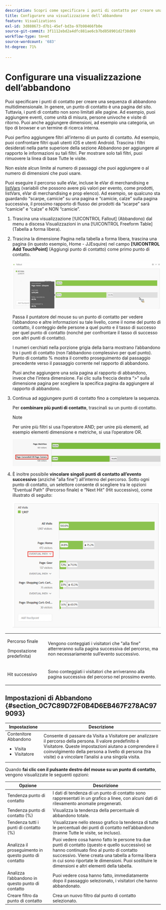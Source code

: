 ```yaml
---
description: Scopri come specificare i punti di contatto per creare una sequenza di abbandono multidimensionale.
title: Configurare una visualizzazione dell’abbandono
feature: Visualizations
exl-id: 3d888673-d7b1-45ef-bd3a-97b98466fb0e
source-git-commit: 3f1112ebd2a4dfc881ae6cb7bd858901d2f38d69
workflow-type: tm+mt
source-wordcount: '683'
ht-degree: 71%

---
```


# Configurare una visualizzazione dell’abbandono

Puoi specificare i punti di contatto per creare una sequenza di abbandono multidimensionale. In genere, un punto di contatto è una pagina del sito. Tuttavia, i punti di contatto non sono limitati alle pagine. Ad esempio, puoi aggiungere eventi, come unità di misura, persone univoche e visite di ritorno. Puoi anche aggiungere dimensioni, ad esempio una categoria, un tipo di browser e un termine di ricerca interna.

Puoi perfino aggiungere filtri all’interno di un punto di contatto. Ad esempio, puoi confrontare filtri quali utenti iOS e utenti Android. Trascina i filtri desiderati nella parte superiore della sezione Abbandono per aggiungere al rapporto le informazioni su tali filtri. Per mostrare solo tali filtri, puoi rimuovere la linea di base Tutte le visite.

Non esiste alcun limite al numero di passaggi che puoi aggiungere o al numero di dimensioni che puoi usare.

Puoi eseguire il percorso sulle eVar, incluse le eVar di merchandising e [listVars](https://experienceleague.adobe.com/docs/analytics/implementation/vars/page-vars/page-variables.html?lang=it) (variabili che possono avere più valori per evento, come prodotti, listVars, eVar di merchandising e prop elenco). Ad esempio, se qualcuno sta guardando “scarpe, camicie” su una pagina e “camicie, calze” sulla pagina successiva, il prossimo rapporto di flusso dei prodotti da “scarpe” sarà “camicie” e “calze” e NON “camicie”.

1. Trascina una visualizzazione [!UICONTROL Fallout] (Abbandono) dal menu a discesa Visualizzazioni in una [!UICONTROL Freeform Table] (Tabella a forma libera).

1. Trascina la dimensione Pagina nella tabella a forma libera, trascina una pagina (in questo esempio, Home - JJEsquire) nel campo **[!UICONTROL Add TouchPoint]** (Aggiungi punto di contatto) come primo punto di contatto.

   ![](assets/fallout1.png)

   Passa il puntatore del mouse su un punto di contatto per vedere l’abbandono e altre informazioni su tale livello, come il nome del punto di contatto, il conteggio delle persone a quel punto e il tasso di successo per quel punto di contatto (nonché per confrontare il tasso di successo con altri punti di contatto).

   I numeri cerchiati nella porzione grigia della barra mostrano l’abbandono tra i punti di contatto (non l’abbandono complessivo per quel punto). Punto di contatto % mostra il corretto proseguimento dal passaggio precedente verso il passaggio corrente nel rapporto di abbandono.

   Puoi anche aggiungere una sola pagina al rapporto di abbandono, invece che l’intera dimensione. Fai clic sulla freccia destra “>” sulla dimensione pagina per scegliere la specifica pagina da aggiungere al rapporto di abbandono.

1. Continua ad aggiungere punti di contatto fino a completare la sequenza.

   Per **combinare più punti di contatto**, trascinali su un punto di contatto.

   >[!NOTE]
   >
   >Per unire più filtri si usa l’operatore AND; per unire più elementi, ad esempio elementi dimensione e metriche, si usa l’operatore OR.

   ![](assets/multiple_obj_touchpoint.png)

1. È inoltre possibile **vincolare singoli punti di contatto all’evento successivo** (anziché &quot;alla fine&quot;) all’interno del percorso. Sotto ogni punto di contatto, un selettore consente di scegliere tra le opzioni “Eventual Path” (Percorso finale) e “Next Hit” (Hit successivo), come illustrato di seguito:

   ![](assets/next-hit-eventually.png)

<table id="table_A91D99D9364B41929CC5A5BC907E8985"> 
 <tbody> 
  <tr> 
   <td colname="col1"> <p>Percorso finale </p> <p>(Impostazione predefinita) </p> </td> 
   <td colname="col2"> <p>Vengono conteggiati i visitatori che "alla fine" atterreranno sulla pagina successiva del percorso, ma non necessariamente sull’evento successivo. </p> </td> 
  </tr> 
  <tr> 
   <td colname="col1"> <p>Hit successivo </p> </td> 
   <td colname="col2"> <p>Sono conteggiati i visitatori che arriveranno alla pagina successiva del percorso nel prossimo evento. </p> </td> 
  </tr> 
 </tbody> 
</table>

## Impostazioni di Abbandono {#section_0C7C89D72F0B4D6EB467F278AC979093}

| Impostazione | Descrizione |
|--- |--- |
| Contenitore Abbandono <ul><li>Visita</li><li>Visitatore</li></ul> | Consente di passare da Visita a Visitatore per analizzare il percorso della persona. Il valore predefinito è Visitatore.  Queste impostazioni aiutano a comprendere il coinvolgimento della persona a livello di persona (tra visite) o a vincolare l’analisi a una singola visita. |

Quando **fai clic con il pulsante destro del mouse su un punto di contatto**, vengono visualizzate le seguenti opzioni:

| Opzione | Descrizione |
|--- |--- |
| Tendenza punto di contatto | I dati di tendenza di un punto di contatto sono rappresentati in un grafico a linee, con alcuni dati di rilevamento anomalie pregenerati. |
| Tendenza punto di contatto (%) | Visualizza la tendenza della percentuale di abbandono totale. |
| Tendenza tutti i punti di contatto (%) | Visualizzare nello stesso grafico la tendenza di tutte le percentuali dei punti di contatto nell’abbandono (tranne Tutte le visite, se incluso). |
| Analizza il proseguimento in questo punto di contatto | Puoi vedere cosa hanno fatto le persone tra due punti di contatto (questo e quello successivo) se hanno continuato fino al punto di contatto successivo. Viene creata una tabella a forma libera in cui sono riportate le dimensioni. Puoi sostituire le dimensioni e altri elementi della tabella. |
| Analizza l’abbandono in questo punto di contatto | Puoi vedere cosa hanno fatto, immediatamente dopo il passaggio selezionato, i visitatori che hanno abbandonato. |
| Creare filtro da punto di contatto | Crea un nuovo filtro dal punto di contatto selezionato. |
